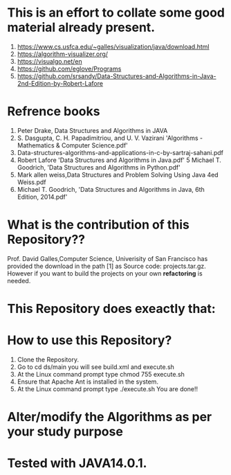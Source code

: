 # This is an effort to collate some good material already present.

1) https://www.cs.usfca.edu/~galles/visualization/java/download.html
2) https://algorithm-visualizer.org/
3) https://visualgo.net/en
4) https://github.com/eglove/Programs
5) https://github.com/srsandy/Data-Structures-and-Algorithms-in-Java-2nd-Edition-by-Robert-Lafore

# Refrence books
1) Peter Drake, Data Structures and Algorithms in JAVA 
2) S. Dasgupta, C. H. Papadimitriou, and U. V. Vazirani 'Algorithms - Mathematics & Computer Science.pdf'
3) Data-structures-algorithms-and-applications-in-c-by-sartraj-sahani.pdf
4) Robert Lafore 'Data Structures and Algorithms in Java.pdf' 
5 Michael T. Goodrich, 'Data Structures and Algorithms in Python.pdf'
6) Mark allen weiss,Data Structures and Problem Solving Using Java 4ed Weiss.pdf
7) Michael T. Goodrich, 'Data Structures and Algorithms in Java, 6th Edition, 2014.pdf'

# What is the contribution of this Repository??
Prof. David Galles,Computer Science, Univerisity of San Francisco has provided the download in the path [1] as Source code: projects.tar.gz. However if you want to build the projects on your own **refactoring** is needed. 

# This Repository does exeactly that:

# How to use this Repository?
1) Clone the Repository.
2) Go to cd ds/main you will see build.xml and execute.sh
3) At the Linux command prompt type chmod 755 execute.sh
4) Ensure that Apache Ant is installed in the system. 
5) At the Linux command prompt type ./execute.sh
You are done!!

# Alter/modify the Algorithms as per your study purpose
# Tested with JAVA14.0.1. 




